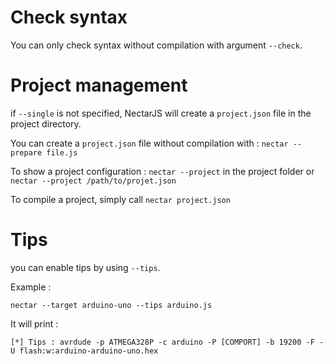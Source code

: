 # Check syntax

You can only check syntax without compilation with argument `--check`.

# Project management

if `--single` is not specified, NectarJS will create a `project.json` file in the project directory.

You can create a `project.json` file without compilation with : `nectar --prepare file.js`

To show a project configuration : `nectar --project` in the project folder or `nectar --project /path/to/projet.json`

To compile a project, simply call `nectar project.json`

# Tips

you can enable tips by using `--tips`.

Example :

```
nectar --target arduino-uno --tips arduino.js
```

It will print :

```
[*] Tips : avrdude -p ATMEGA328P -c arduino -P [COMPORT] -b 19200 -F -U flash:w:arduino-arduino-uno.hex
```
